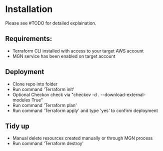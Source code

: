 # Installation  

Please see #TODO for detailed explaination.

## Requirements:
- Terraform CLI installed with access to your target AWS account
- MGN service has been enabled on target account


## Deployment
- Clone repo into folder
- Run command 'Terraform init'
- Optional Checkov check via  "checkov -d . --download-external-modules True"
- Run command 'Terraform plan' 
- Run command 'Terraform apply' and type 'yes' to confirm deployment


## Tidy up
- Manual delete resources created manually or through MGN process
- Run command 'Terraform destroy'
 
